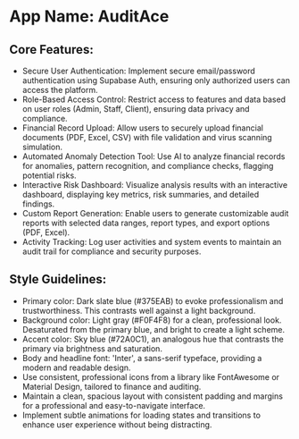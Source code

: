 # **App Name**: AuditAce

## Core Features:

- Secure User Authentication: Implement secure email/password authentication using Supabase Auth, ensuring only authorized users can access the platform.
- Role-Based Access Control: Restrict access to features and data based on user roles (Admin, Staff, Client), ensuring data privacy and compliance.
- Financial Record Upload: Allow users to securely upload financial documents (PDF, Excel, CSV) with file validation and virus scanning simulation.
- Automated Anomaly Detection Tool: Use AI to analyze financial records for anomalies, pattern recognition, and compliance checks, flagging potential risks.
- Interactive Risk Dashboard: Visualize analysis results with an interactive dashboard, displaying key metrics, risk summaries, and detailed findings.
- Custom Report Generation: Enable users to generate customizable audit reports with selected data ranges, report types, and export options (PDF, Excel).
- Activity Tracking: Log user activities and system events to maintain an audit trail for compliance and security purposes.

## Style Guidelines:

- Primary color: Dark slate blue (#375EAB) to evoke professionalism and trustworthiness. This contrasts well against a light background.
- Background color: Light gray (#F0F4F8) for a clean, professional look. Desaturated from the primary blue, and bright to create a light scheme.
- Accent color: Sky blue (#72A0C1), an analogous hue that contrasts the primary via brightness and saturation.
- Body and headline font: 'Inter', a sans-serif typeface, providing a modern and readable design.
- Use consistent, professional icons from a library like FontAwesome or Material Design, tailored to finance and auditing.
- Maintain a clean, spacious layout with consistent padding and margins for a professional and easy-to-navigate interface.
- Implement subtle animations for loading states and transitions to enhance user experience without being distracting.